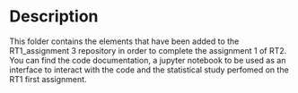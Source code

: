 # Description
This folder contains the elements that have been added to the RT1_assignment 3 repository in order to complete the assignment 1 of RT2.
You can find the code documentation, a jupyter notebook to be used as an interface to interact with the code and the statistical study perfomed on the RT1 first assignment.
